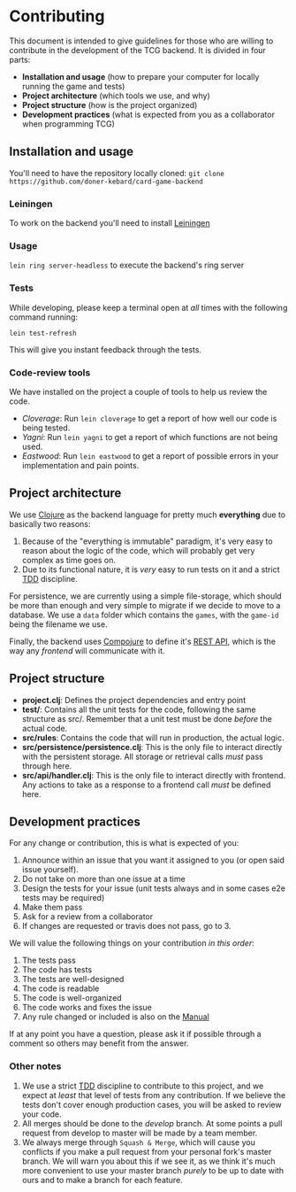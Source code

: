 # Contributing

This document is intended to give guidelines for those who are willing to contribute in the development of the TCG backend.
It is divided in four parts:
- **Installation and usage** (how to prepare your computer for locally running the game and tests)
- **Project architecture** (which tools we use, and why)
- **Project structure** (how is the project organized)
- **Development practices** (what is expected from you as a collaborator when programming TCG)

## Installation and usage

You'll need to have the repository locally cloned: `git clone https://github.com/doner-kebard/card-game-backend`

### Leiningen

To work on the backend you'll need to install [Leiningen](https://leiningen.org/)

### Usage

`lein ring server-headless` to execute the backend's ring server

### Tests

While developing, please keep a terminal open at *all* times with the following command running:

`lein test-refresh`

This will give you instant feedback through the tests.

### Code-review tools

We have installed on the project a couple of tools to help us review the code.

- *Cloverage*: Run `lein cloverage` to get a report of how well our code is being tested.
- *Yagni*: Run `lein yagni` to get a report of which functions are not being used.
- *Eastwood*: Run `lein eastwood` to get a report of possible errors in your implementation and pain points.

## Project architecture

We use [Clojure](https://www.braveclojure.com) as the backend language for pretty much **everything** due to basically two reasons:

1. Because of the "everything is immutable" paradigm, it's very easy to reason about the logic of the code, which will probably get very complex as time goes on.
2. Due to its functional nature, it is *very* easy to run tests on it and a strict [TDD](https://www.youtube.com/watch?v=qkblc5WRn-U) discipline.

For persistence, we are currently using a simple file-storage, which should be more than enough and very simple to migrate if we decide to move to a database. We use a `data` folder which contains the `games`, with the `game-id` being the filename we use.

Finally, the backend uses [Compojure](https://github.com/weavejester/compojure) to define it's [REST API](http://www.restapitutorial.com), which is the way any *frontend* will communicate with it.

## Project structure

- **project.clj**: Defines the project dependencies and entry point
- **test/**: Contains all the unit tests for the code, following the same structure as src/. Remember that a unit test must be done *before* the actual code.
- **src/rules**: Contains the code that will run in production, the actual logic.
- **src/persistence/persistence.clj**: This is the only file to interact directly with the persistent storage. All storage or retrieval calls *must* pass through here.
- **src/api/handler.clj**: This is the only file to interact directly with frontend. Any actions to take as a response to a frontend call *must* be defined here.

## Development practices

For any change or contribution, this is what is expected of you:

1. Announce within an issue that you want it assigned to you (or open said issue yourself).
2. Do not take on more than one issue at a time
3. Design the tests for your issue (unit tests always and in some cases e2e tests may be required)
4. Make them pass
5. Ask for a review from a collaborator
6. If changes are requested or travis does not pass, go to 3.

We will value the following things on your contribution *in this order*:

1. The tests pass
2. The code has tests
3. The tests are well-designed
4. The code is readable
5. The code is well-organized
6. The code works and fixes the issue
7. Any rule changed or included is also on the [Manual](https://github.com/kenan-rhoton/card-game/wiki/0.-Troll:-Card-Game-Rules)

If at any point you have a question, please ask it if possible through a comment so others may benefit from the answer.

### Other notes

1. We use a strict [TDD](http://www.javiersaldana.com/tech/2014/11/26/refactoring-the-three-laws-of-tdd.html) discipline to contribute to this project, and we expect at *least* that level of tests from any contribution. If we believe the tests don't cover enough production cases, you will be asked to review your code.
2. All merges should be done to the *develop* branch. At some points a pull request from develop to master will be made by a team member.
3. We always merge through `Squash & Merge`, which will cause you conflicts if you make a pull request from your personal fork's  master branch. We will warn you about this if we see it, as we think it's much more convenient to use your master branch *purely* to be up to date with ours and to make a branch for each feature.

